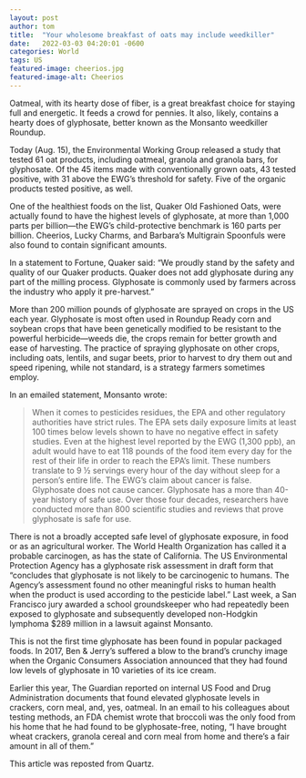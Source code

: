 ```yaml
---
layout: post 
author: tom 
title:  "Your wholesome breakfast of oats may include weedkiller"
date:   2022-03-03 04:20:01 -0600
categories: World
tags: US 
featured-image: cheerios.jpg
featured-image-alt: Cheerios
---
```

Oatmeal, with its hearty dose of fiber, is a great breakfast choice for staying full and energetic. It feeds a crowd for pennies. It also, likely, contains a hearty does of glyphosate, better known as the Monsanto weedkiller Roundup.

Today (Aug. 15), the Environmental Working Group released a study that tested 61 oat products, including oatmeal, granola and granola bars, for glyphosate. Of the 45 items made with conventionally grown oats, 43 tested positive, with 31 above the EWG’s threshold for safety. Five of the organic products tested positive, as well.

One of the healthiest foods on the list, Quaker Old Fashioned Oats, were actually found to have the highest levels of glyphosate, at more than 1,000 parts per billion—the EWG’s child-protective benchmark is 160 parts per billion. Cheerios, Lucky Charms, and Barbara’s Multigrain Spoonfuls were also found to contain significant amounts.

In a statement to Fortune, Quaker said: “We proudly stand by the safety and quality of our Quaker products. Quaker does not add glyphosate during any part of the milling process. Glyphosate is commonly used by farmers across the industry who apply it pre-harvest.”

More than 200 million pounds of glyphosate are sprayed on crops in the US each year. Glyphosate is most often used in Roundup Ready corn and soybean crops that have been genetically modified to be resistant to the powerful herbicide—weeds die, the crops remain for better growth and ease of harvesting. The practice of spraying glyphosate on other crops, including oats, lentils, and sugar beets, prior to harvest to dry them out and speed ripening, while not standard, is a strategy farmers sometimes employ.

In an emailed statement, Monsanto wrote:

>When it comes to pesticides residues, the EPA and other regulatory authorities have strict rules. The EPA sets daily exposure limits at least 100 times below levels shown to have no negative effect in safety studies. Even at the highest level reported by the EWG (1,300 ppb), an adult would have to eat 118 pounds of the food item every day for the rest of their life in order to reach the EPA’s limit. These numbers translate to 9 ½ servings every hour of the day without sleep for a person’s entire life. The EWG’s claim about cancer is false. Glyphosate does not cause cancer. Glyphosate has a more than 40-year history of safe use. Over those four decades, researchers have conducted more than 800 scientific studies and reviews that prove glyphosate is safe for use.

There is not a broadly accepted safe level of glyphosate exposure, in food or as an agricultural worker. The World Health Organization has called it a probable carcinogen, as has the state of California. The US Environmental Protection Agency  has a glyphosate risk assessment in draft form that “concludes that glyphosate is not likely to be carcinogenic to humans.  The Agency’s assessment found no other meaningful risks to human health when the product is used according to the pesticide label.” Last week, a San Francisco jury awarded a school groundskeeper who had repeatedly been exposed to glyphosate and subsequently developed non-Hodgkin lymphoma $289 million in a lawsuit against Monsanto.

This is not the first time glyphosate has been found in popular packaged foods. In 2017, Ben & Jerry’s suffered a blow to the brand’s crunchy image when the Organic Consumers Association announced that they had found low levels of glyphosate in 10 varieties of its ice cream.

Earlier this year, The Guardian reported on internal US Food and Drug Administration documents that found elevated glyphosate levels in crackers, corn meal, and, yes, oatmeal. In an email to his colleagues about testing methods, an FDA chemist wrote that broccoli was the only food from his home that he had found to be glyphosate-free, noting, “I have brought wheat crackers, granola cereal and corn meal from home and there’s a fair amount in all of them.”

This article was reposted from Quartz. 
